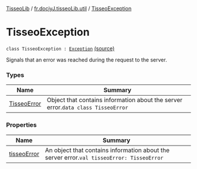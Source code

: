 [TisseoLib](../../index.md) / [fr.docjyJ.tisseoLib.util](../index.md) / [TisseoException](./index.md)

# TisseoException

`class TisseoException : `[`Exception`](https://kotlinlang.org/api/latest/jvm/stdlib/kotlin/-exception/index.html) [(source)](https://github.com/docjyJ/TisseoLib/tree/master/src/main/kotlin/fr/docjyJ/tisseoLib/utils/TisseoException.kt#L12)

Signals that an error was reached during the request to the server.

### Types

| Name | Summary |
|---|---|
| [TisseoError](-tisseo-error/index.md) | Object that contains information about the server error.`data class TisseoError` |

### Properties

| Name | Summary |
|---|---|
| [tisseoError](tisseo-error.md) | An object that contains information about the server error.`val tisseoError: TisseoError` |
